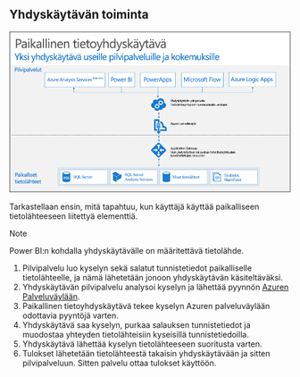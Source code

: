 ## <a name="how-the-gateway-works"></a>Yhdyskäytävän toiminta
![Paikallisen-yhdyskäytävän-toiminta](./media/gateway-onprem-how-it-works-include/on-prem-data-gateway-how-it-works.png)

Tarkastellaan ensin, mitä tapahtuu, kun käyttäjä käyttää paikalliseen tietolähteeseen liitettyä elementtiä. 

> [!NOTE]
> Power BI:n kohdalla yhdyskäytävälle on määritettävä tietolähde.

1. Pilvipalvelu luo kyselyn sekä salatut tunnistetiedot paikalliselle tietolähteelle, ja nämä lähetetään jonoon yhdyskäytävän käsiteltäväksi.
2. Yhdyskäytävän pilvipalvelu analysoi kyselyn ja lähettää pyynnön [Azuren Palveluväylään](/azure/service-bus-messaging/service-bus-messaging-overview/).
3. Paikallinen tietoyhdyskäytävä tekee kyselyn Azuren palveluväylään odottavia pyyntöjä varten.
4. Yhdyskäytävä saa kyselyn, purkaa salauksen tunnistetiedot ja muodostaa yhteyden tietolähteisiin kyseisillä tunnistetiedoilla.
5. Yhdyskäytävä lähettää kyselyn tietolähteeseen suoritusta varten.
6. Tulokset lähetetään tietolähteestä takaisin yhdyskäytävään ja sitten pilvipalveluun. Sitten palvelu ottaa tulokset käyttöön.

